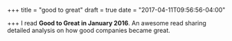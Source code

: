 +++
title = "good to great"
draft = true
date = "2017-04-11T09:56:56-04:00"

+++
I read **Good to Great in January 2016**. An awesome read sharing detailed analysis on how good companies became great.
